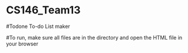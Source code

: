 # CS146_Team13

#Todone To-do List maker

#To run, make sure all files are in the directory and open the HTML file in your browser
